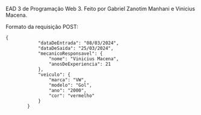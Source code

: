 EAD 3 de Programação Web 3. Feito por Gabriel Zanotim Manhani e Vinicius Macena.

Formato da requisição POST:
```
{
            "dataDeEntrada": "08/03/2024",
            "dataDeSaida": "25/03/2024",
            "mecanicoResponsavel": {
                "nome": "Vinicius Macena",
                "anosDeExperiencia": 21
            },
            "veiculo": {
                "marca": "VW",
                "modelo": "Gol",
                "ano": "2000",
                "cor": "vermelho"
            }
        }
```
